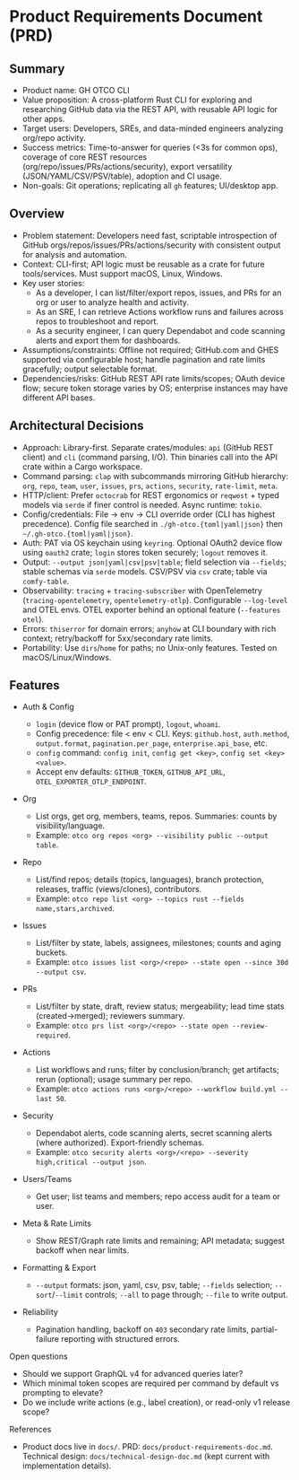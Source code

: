 # Product Requirements Document (PRD)

## Summary
- Product name: GH OTCO CLI
- Value proposition: A cross-platform Rust CLI for exploring and researching GitHub data via the REST API, with reusable API logic for other apps.
- Target users: Developers, SREs, and data-minded engineers analyzing org/repo activity.
- Success metrics: Time-to-answer for queries (<3s for common ops), coverage of core REST resources (org/repo/issues/PRs/actions/security), export versatility (JSON/YAML/CSV/PSV/table), adoption and CI usage.
- Non-goals: Git operations; replicating all `gh` features; UI/desktop app.

## Overview
- Problem statement: Developers need fast, scriptable introspection of GitHub orgs/repos/issues/PRs/actions/security with consistent output for analysis and automation.
- Context: CLI-first; API logic must be reusable as a crate for future tools/services. Must support macOS, Linux, Windows.
- Key user stories:
  - As a developer, I can list/filter/export repos, issues, and PRs for an org or user to analyze health and activity.
  - As an SRE, I can retrieve Actions workflow runs and failures across repos to troubleshoot and report.
  - As a security engineer, I can query Dependabot and code scanning alerts and export them for dashboards.
- Assumptions/constraints: Offline not required; GitHub.com and GHES supported via configurable host; handle pagination and rate limits gracefully; output selectable format.
- Dependencies/risks: GitHub REST API rate limits/scopes; OAuth device flow; secure token storage varies by OS; enterprise instances may have different API bases.

## Architectural Decisions
- Approach: Library-first. Separate crates/modules: `api` (GitHub REST client) and `cli` (command parsing, I/O). Thin binaries call into the API crate within a Cargo workspace.
- Command parsing: `clap` with subcommands mirroring GitHub hierarchy: `org`, `repo`, `team`, `user`, `issues`, `prs`, `actions`, `security`, `rate-limit`, `meta`.
- HTTP/client: Prefer `octocrab` for REST ergonomics or `reqwest` + typed models via `serde` if finer control is needed. Async runtime: `tokio`.
- Config/credentials: File → env → CLI override order (CLI has highest precedence). Config file searched in `./gh-otco.{toml|yaml|json}` then `~/.gh-otco.{toml|yaml|json}`.
- Auth: PAT via OS keychain using `keyring`. Optional OAuth2 device flow using `oauth2` crate; `login` stores token securely; `logout` removes it.
- Output: `--output json|yaml|csv|psv|table`; field selection via `--fields`; stable schemas via `serde` models. CSV/PSV via `csv` crate; table via `comfy-table`.
- Observability: `tracing` + `tracing-subscriber` with OpenTelemetry (`tracing-opentelemetry`, `opentelemetry-otlp`). Configurable `--log-level` and OTEL envs. OTEL exporter behind an optional feature (`--features otel`).
- Errors: `thiserror` for domain errors; `anyhow` at CLI boundary with rich context; retry/backoff for 5xx/secondary rate limits.
- Portability: Use `dirs`/`home` for paths; no Unix-only features. Tested on macOS/Linux/Windows.

## Features
- Auth & Config
  - `login` (device flow or PAT prompt), `logout`, `whoami`.
  - Config precedence: file < env < CLI. Keys: `github.host`, `auth.method`, `output.format`, `pagination.per_page`, `enterprise.api_base`, etc.
  - `config` command: `config init`, `config get <key>`, `config set <key> <value>`.
  - Accept env defaults: `GITHUB_TOKEN`, `GITHUB_API_URL`, `OTEL_EXPORTER_OTLP_ENDPOINT`.

- Org
  - List orgs, get org, members, teams, repos. Summaries: counts by visibility/language.
  - Example: `otco org repos <org> --visibility public --output table`.

- Repo
  - List/find repos; details (topics, languages), branch protection, releases, traffic (views/clones), contributors.
  - Example: `otco repo list <org> --topics rust --fields name,stars,archived`.

- Issues
  - List/filter by state, labels, assignees, milestones; counts and aging buckets.
  - Example: `otco issues list <org>/<repo> --state open --since 30d --output csv`.

- PRs
  - List/filter by state, draft, review status; mergeability; lead time stats (created→merged); reviewers summary.
  - Example: `otco prs list <org>/<repo> --state open --review-required`.

- Actions
  - List workflows and runs; filter by conclusion/branch; get artifacts; rerun (optional); usage summary per repo.
  - Example: `otco actions runs <org>/<repo> --workflow build.yml --last 50`.

- Security
  - Dependabot alerts, code scanning alerts, secret scanning alerts (where authorized). Export-friendly schemas.
  - Example: `otco security alerts <org>/<repo> --severity high,critical --output json`.

- Users/Teams
  - Get user; list teams and members; repo access audit for a team or user.

- Meta & Rate Limits
  - Show REST/Graph rate limits and remaining; API metadata; suggest backoff when near limits.

- Formatting & Export
  - `--output` formats: json, yaml, csv, psv, table; `--fields` selection; `--sort`/`--limit` controls; `--all` to page through; `--file` to write output.

- Reliability
  - Pagination handling, backoff on `403` secondary rate limits, partial-failure reporting with structured errors.

Open questions
- Should we support GraphQL v4 for advanced queries later?
- Which minimal token scopes are required per command by default vs prompting to elevate?
- Do we include write actions (e.g., label creation), or read-only v1 release scope?

References
- Product docs live in `docs/`. PRD: `docs/product-requirements-doc.md`. Technical design: `docs/technical-design-doc.md` (kept current with implementation details).
